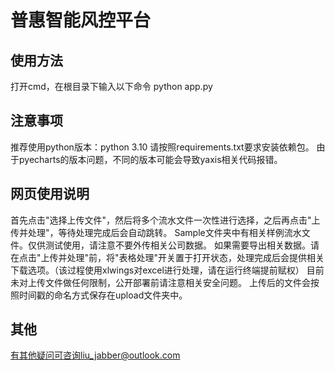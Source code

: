 # 普惠智能风控平台
## 使用方法
打开cmd，在根目录下输入以下命令
python app.py

## 注意事项
推荐使用python版本：python 3.10
请按照requirements.txt要求安装依赖包。
由于pyecharts的版本问题，不同的版本可能会导致yaxis相关代码报错。

## 网页使用说明
首先点击"选择上传文件"，然后将多个流水文件一次性进行选择，之后再点击"上传并处理"，等待处理完成后会自动跳转。
Sample文件夹中有相关样例流水文件。仅供测试使用，请注意不要外传相关公司数据。
如果需要导出相关数据。请在点击"上传并处理"前，将"表格处理"开关置于打开状态，处理完成后会提供相关下载选项。（该过程使用xlwings对excel进行处理，请在运行终端提前赋权）
目前未对上传文件做任何限制，公开部署前请注意相关安全问题。
上传后的文件会按照时间戳的命名方式保存在upload文件夹中。

## 其他
有其他疑问可咨询liu_jabber@outlook.com
